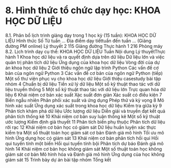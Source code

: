 # 8. Hình thức tổ chức dạy học: KHOA HỌC DỮ LIỆU
8.1. Phân bổ lịch trình giảng dạy trong 1 học kỳ (15 tuần): KHOA HỌC DỮ LIỆU Hình thức Số Từ tuần ... Địa điểm dạy tiếttuần đến tuần ... (Giảng đường PM online) Lý thuyết 2 115 Giảng đường Thực hành 1 216 Phòng máy 8.2. Lịch trình dạy cụ thể: KHOA HỌC DỮ LIỆU Tuần Nội dung Lý thuyếtThực hành 1 Khoa học dữ liệu và ra quyết định dựa trên dữ liệu Dữ liệu lớn và việc quản trị phân tích dữ liệu Ứng dụng của khoa học dữ liệu Vòng đời của dự án khoa học dữ liệu 2 Giới thiệu ngôn ngữ lập trình Python Các vấn đề cơ bản của ngôn ngữ Python 3 Các vấn đề cơ bản của ngôn ngữ Python (tiếp) Một số thư viện phục vụ cho khoa học dữ liệu Giới thiệu casestudy bài tập nhóm 4 Chuẩn bị dữ liệu Tiển xử lý dữ liệu Một số kỹ thuật thao tác với dữ liệu truyền thống 5 Một số kỹ thuật thao tác với dữ liệu lớn Trực quan hóa dữ liệu 6 Khái niệm cơ bản xác suất Xác suất đơn giản Xác suất có điều kiện 7 Biến ngẫu nhiên Phân phối xác suất và ứng dụng Phép thử và kỳ vọng 8 Mô hình xác suất Ứng dụng xác suất trong khoa học dữ liệu Kiểm tra giữa kỳ 9 Phân tích khám phá dữ liệu Ước lượng dữ liệu Diễn giải và truyền đạt kết quả phân tích thống kê 10 Khái niệm cơ bản suy luận thống kê Một số kỹ thuật ước lượng Kiểm định giả thuyết 11 Phân tích biến phụ thuộc Phân tích dữ liệu rởi rạc 12 Khái niệm cơ bản học có giám sát Dữ liệu huấn luyện xác thực kiểm tra Một số thuật toán học giám sát cơ bản Đánh giá mô hình Tối ưu mô hình Ứng dụng học có giám sát 13 Khái niệm cơ bản phân tích hồi qui Hồi qui tuyến tính một biến Hồi qui tuyến tính bội Phân tích dự báo Đánh giá mô hình 14 Khái niệm cơ bản học không giám sát Một số thuật toán học không giám sát cơ bản Mô hình hóa và Đánh giá mô hình Ứng dụng của học không giám sát 15 Trình bày dự án bài tập nhóm Tổng kết
